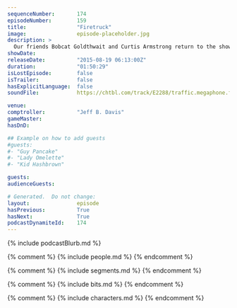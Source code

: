 ```yaml
---
sequenceNumber:       174
episodeNumber:        159
title:                "Firetruck"
image:                episode-placeholder.jpg
description: >
  Our friends Bobcat Goldthwait and Curtis Armstrong return to the show with plenty of insane stories to share. Watch the live at harmontown.com/live and become a member!
showDate:             
releaseDate:          "2015-08-19 06:13:00Z"
duration:             "01:50:29"
isLostEpisode:        false
isTrailer:            false
hasExplicitLanguage:  false
soundFile:            https://chtbl.com/track/E2288/traffic.megaphone.fm/STA9884448786.mp3?updated=1561415215

venue:                
comptroller:          "Jeff B. Davis"
gameMaster:           
hasDnD:               

## Example on how to add guests
#guests:
#- "Guy Pancake"
#- "Lady Omelette"
#- "Kid Hashbrown"

guests:
audienceGuests:

# Generated.  Do not change:
layout:               episode
hasPrevious:          True
hasNext:              True
podcastDynamiteId:    174
---
```


{% include podcastBlurb.md %}

{% comment %}
{% include people.md %}
{% endcomment %}

{% comment %}
{% include segments.md %}
{% endcomment %}

{% comment %}
{% include bits.md %}
{% endcomment %}

{% comment %}
{% include characters.md %}
{% endcomment %}
